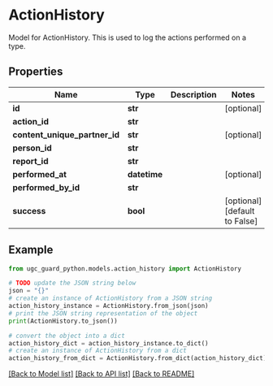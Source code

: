 # ActionHistory

Model for ActionHistory. This is used to log the actions performed on a type.

## Properties

Name | Type | Description | Notes
------------ | ------------- | ------------- | -------------
**id** | **str** |  | [optional] 
**action_id** | **str** |  | 
**content_unique_partner_id** | **str** |  | [optional] 
**person_id** | **str** |  | 
**report_id** | **str** |  | 
**performed_at** | **datetime** |  | [optional] 
**performed_by_id** | **str** |  | 
**success** | **bool** |  | [optional] [default to False]

## Example

```python
from ugc_guard_python.models.action_history import ActionHistory

# TODO update the JSON string below
json = "{}"
# create an instance of ActionHistory from a JSON string
action_history_instance = ActionHistory.from_json(json)
# print the JSON string representation of the object
print(ActionHistory.to_json())

# convert the object into a dict
action_history_dict = action_history_instance.to_dict()
# create an instance of ActionHistory from a dict
action_history_from_dict = ActionHistory.from_dict(action_history_dict)
```
[[Back to Model list]](../README.md#documentation-for-models) [[Back to API list]](../README.md#documentation-for-api-endpoints) [[Back to README]](../README.md)


